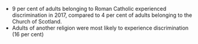 -   9 per cent of adults belonging to Roman Catholic experienced
    discrimination in 2017, compared to 4 per cent of adults belonging
    to the Church of Scotland.
-   Adults of another religion were most likely to experience
    discrimination (16 per cent)
